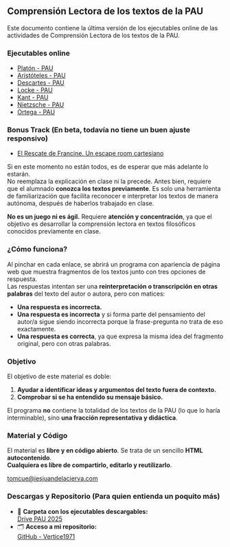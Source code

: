 ## Comprensión Lectora de los textos de la PAU

Este documento contiene la última versión de los ejecutables online de las actividades de Comprensión Lectora de los textos de la PAU.

### **Ejecutables online**
- [Platón - PAU](https://vertice1971.github.io/Historia_de_la_Filosofia/Platón-PAU.html)
- [Aristóteles - PAU](https://vertice1971.github.io/Historia_de_la_Filosofia/Aristóteles-PAU.html)  
- [Descartes - PAU](https://vertice1971.github.io/Historia_de_la_Filosofia/Descartes-PAU.html)  
- [Locke - PAU](https://vertice1971.github.io/Historia_de_la_Filosofia/Locke-PAU.html)  
- [Kant - PAU](https://vertice1971.github.io/Historia_de_la_Filosofia/Kant-PAU.html)
- [Nietzsche - PAU](https://vertice1971.github.io/Historia_de_la_Filosofia/Nietzsche-PAU.html)
- [Ortega - PAU](https://vertice1971.github.io/Historia_de_la_Filosofia/Ortega-PAU.html)  

### **Bonus Track (En beta, todavía no tiene un buen ajuste responsivo)**
- [El Rescate de Francine. Un escape room cartesiano](https://vertice1971.github.io/EscapeRoom_Descartes/EscapeDescartes.html)  
 
Si en este momento no están todos, es de esperar que más adelante lo estarán.  
No reemplaza la explicación en clase ni la precede. Antes bien, requiere que el alumnado **conozca los textos previamente**. Es solo una herramienta de familiarización que facilita reconocer e interpretar los textos de manera autónoma, después de haberlos trabajado en clase.  

**No es un juego ni es ágil.** Requiere **atención y concentración**, ya que el objetivo es desarrollar la comprensión lectora en textos filosóficos conocidos previamente en clase.  

### **¿Cómo funciona?**
Al pinchar en cada enlace, se abrirá un programa con apariencia de página web que muestra fragmentos de los textos junto con tres opciones de respuesta.  
Las respuestas intentan ser una **reinterpretación o transcripción en otras palabras** del texto del autor o autora, pero con matices:

- **Una respuesta es incorrecta.**  
- **Una respuesta es incorrecta** y si forma parte del pensamiento del autor/a sigue siendo incorrecta porque la frase-pregunta no trata de eso exactamente.  
- **Una respuesta es correcta**, ya que expresa la misma idea del fragmento original, pero con otras palabras.  

### **Objetivo**
El objetivo de este material es doble:  
1. **Ayudar a identificar ideas y argumentos del texto fuera de contexto.**  
2. **Comprobar si se ha entendido su mensaje básico.**  

El programa **no** contiene la totalidad de los textos de la PAU (lo que lo haría interminable), sino **una fracción representativa y didáctica**.


### **Material y Código**
El material es **libre y en código abierto**. Se trata de un sencillo **HTML autocontenido**.  
**Cualquiera es libre de compartirlo, editarlo y reutilizarlo**.  

tomcue@iesjuandelacierva.com  

### **Descargas y Repositorio (Para quien entienda un poquito más)**
- 📂 **Carpeta con los ejecutables descargables:**  
  [Drive PAU 2025](https://drive.google.com/drive/folders/1OUq3ROVlcuyVU-GrKotE7rxj0IwzqxHZ?usp=sharing)  
- 🗂️ **Acceso a mi repositorio:**  
  [GitHub - Vertice1971](https://github.com/Vertice1971)

